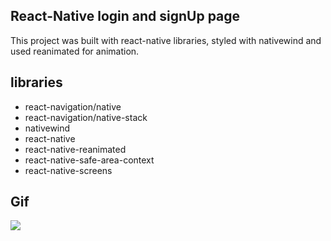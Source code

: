 ## React-Native login and signUp page

This project was built with react-native libraries, styled with nativewind and used reanimated for animation.

## libraries

- react-navigation/native
- react-navigation/native-stack
- nativewind
- react-native
- react-native-reanimated
- react-native-safe-area-context
- react-native-screens

## Gif

![](../loginPage/assets/images/login.gif)
